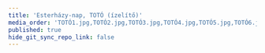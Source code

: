 ```yaml
---
title: 'Esterházy-nap, TOTÓ (ízelítő)'
media_order: 'TOTÓ1.jpg,TOTÓ2.jpg,TOTÓ3.jpg,TOTÓ4.jpg,TOTÓ5.jpg,TOTÓ6.jpg,TOTÓ7.jpg'
published: true
hide_git_sync_repo_link: false
---
```


